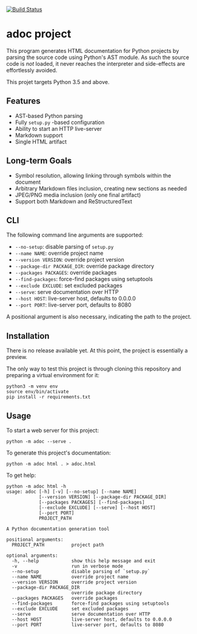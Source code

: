 [![Build Status](https://travis-ci.org/saalaa/adoc.svg?branch=master)](https://travis-ci.org/saalaa/adoc)

# **adoc** project

This program generates HTML documentation for Python projects by parsing the
source code using Python's AST module. As such the source code is *not* loaded,
it never reaches the interpreter and side-effects are effortlessly avoided.

This projet targets Python 3.5 and above.


## Features

- AST-based Python parsing
- Fully `setup.py` -based configuration
- Ability to start an HTTP live-server
- Markdown support
- Single HTML artifact


## Long-term Goals

- Symbol resolution, allowing linking through symbols within the document
- Arbitrary Markdown files inclusion, creating new sections as needed
- JPEG/PNG media inclusion (only one final artifact)
- Support both Markdown and ReStructuredText


## CLI

The following command line arguments are supported:

- `--no-setup`: disable parsing of `setup.py`
- `--name NAME`: override project name
- `--version VERSION`: override project version
- `--package-dir PACKAGE_DIR`: override package directory
- `--packages PACKAGES`: override packages
- `--find-packages`: force-find packages using setuptools
- `--exclude EXCLUDE`: set excluded packages
- `--serve`: serve documentation over HTTP
- `--host HOST`: live-server host, defaults to 0.0.0.0
- `--port PORT`: live-server port, defaults to 8080

A positional argument is also necessary, indicating the path to the project.


## Installation

There is no release available yet. At this point, the project is essentially a
preview.

The only way to test this project is through cloning this repository and
preparing a virtual environment for it:

    python3 -m venv env
    source env/bin/activate
    pip install -r requirements.txt


## Usage

To start a web server for this project:

    python -m adoc --serve .

To generate this project's documentation:

    python -m adoc html . > adoc.html

To get help:

    python -m adoc html -h
    usage: adoc [-h] [-v] [--no-setup] [--name NAME]
                [--version VERSION] [--package-dir PACKAGE_DIR]
                [--packages PACKAGES] [--find-packages]
                [--exclude EXCLUDE] [--serve] [--host HOST]
                [--port PORT]
                PROJECT_PATH

    A Python documentation generation tool

    positional arguments:
      PROJECT_PATH          project path

    optional arguments:
      -h, --help            show this help message and exit
      -v                    run in verbose mode
      --no-setup            disable parsing of `setup.py`
      --name NAME           override project name
      --version VERSION     override project version
      --package-dir PACKAGE_DIR
                            override package directory
      --packages PACKAGES   override packages
      --find-packages       force-find packages using setuptools
      --exclude EXCLUDE     set excluded packages
      --serve               serve documentation over HTTP
      --host HOST           live-server host, defaults to 0.0.0.0
      --port PORT           live-server port, defaults to 8080

